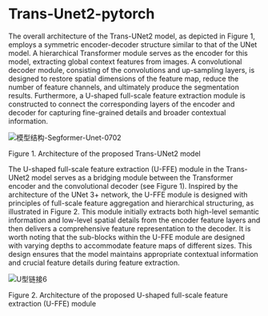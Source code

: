 # Trans-Unet2-pytorch
The overall architecture of the Trans-UNet2 model, as depicted in Figure 1, employs a symmetric encoder-decoder structure similar to that of the UNet model. A hierarchical Transformer module serves as the encoder for this model, extracting global context features from images. A convolutional decoder module, consisting of the convolutions and up-sampling layers, is designed to restore spatial dimensions of the feature map, reduce the number of feature channels, and ultimately produce the segmentation results. Furthermore, a U-shaped full-scale feature extraction module is constructed to connect the corresponding layers of the encoder and decoder for capturing fine-grained details and broader contextual information. 

![模型结构-Segformer-Unet-0702](https://github.com/user-attachments/assets/41ce363e-23c5-4969-897a-d7d7ead38da5)
                                                                           
Figure 1. Architecture of the proposed Trans-UNet2 model

The U-shaped full-scale feature extraction (U-FFE) module in the Trans-UNet2 model serves as a bridging module between the Transformer encoder and the convolutional decoder (see Figure 1). Inspired by the architecture of the UNet 3+ network, the U-FFE module is designed with principles of full-scale feature aggregation and hierarchical structuring, as illustrated in Figure 2. This module initially extracts both high-level semantic information and low-level spatial details from the encoder feature layers and then delivers a comprehensive feature representation to the decoder. It is worth noting that the sub-blocks within the U-FFE module are designed with varying depths to accommodate feature maps of different sizes. This design ensures that the model maintains appropriate contextual information and crucial feature details during feature extraction.

![U型链接6](https://github.com/user-attachments/assets/0320f898-a862-4a7a-9cd0-b18657839f86)

Figure 2. Architecture of the proposed U-shaped full-scale feature extraction (U-FFE) module
